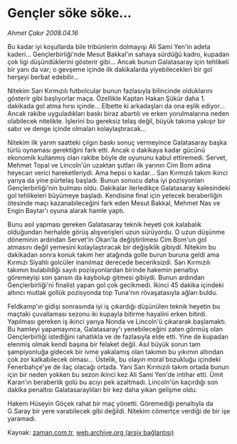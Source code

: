 # Gençler söke söke...

*Ahmet Çakır 2008.04.16*

<tr><td class="metin" colspan="2" style="padding-top: 20px; padding-left: 5px; padding-right: 10px;">Bu kadar iyi koşullarda bile tribünlerin dolmayışı Ali Sami Yen'in adeta kaderi... Gençlerbirliği'nde Mesut Bakkal'ın sahaya sürdüğü kadro, kupadan çok ligi düşündüklerini gösterir gibi... Ancak bunun Galatasaray için tehlikeli bir yanı da var; o gevşeme içinde ilk dakikalarda yiyebilecekleri bir gol herşeyi berbat edebilir...</td></tr><tr><td class="metin" colspan="2" style="padding-top: 20px; padding-left: 5px; padding-right: 10px;"><p> Nitekim Sarı Kırmızılı futbolcular bunun fazlasıyla bilincinde olduklarını gösterir gibi başlıyorlar maça. Özellikle Kaptan Hakan Şükür daha 1. dakikada gol atma hırsı içinde... Elbette ki arkadaşları da ona eşlik ediyor... Ancak rakibe uyguladıkları baskı biraz abartılı ve erken yorulmalarına neden olabilecek nitelikte. İşlerini bu gereksiz telaş değil, büyük takıma yakışır bir sabır ve denge içinde olmaları kolaylaştıracak... 
<p> Nitekim ilk yarım saatteki çılgın baskı sonuç vermeyince Galatasaray başka türlü oynaması gerektiğini fark etti. Ancak o dakikaya kadar gücünü ekonomik kullanmış olan rakibe böyle de oyununu kabul ettiremedi. Servet, Mehmet Topal ve Lincoln'ün uzaktan şutları ilk yarının Cim Bom adına heyecan verici hareketleriydi. Ama hepsi o kadar... Sarı Kırmızılı takım ikinci yarıya da yine pürtelaş başladı. Bunun sonucu daha iyi pozisyonları Gençlerbirliği'nin bulması oldu. Dakikalar ilerledikçe Galatasaray kalesindeki gol tehlikeleri büyümeye başladı. Kendisine final için yetecek beraberliğin ötesinde maçı kazanabileceğini fark eden Mesut Bakkal, Mehmet Nas ve Engin Baytar'ı oyuna alarak hamle yaptı. 
<p> Bunu asıl yapması gereken Galatasaray teknik heyeti çok kalabalık olduğundan herhalde görüş alışverişleri uzun sürüyordu. O uzun düşünme döneminin ardından Servet'in Okan'la değiştirilmesi Cim Bom'un gol atmasını değil yemesini kolaylaştıracak bir değişiklik gibiydi. Nitekim bu dakikadan sonra konuk takım her atağında golle burun buruna geldi ama Kırmızı Siyahlı golcüler inanılmaz derecede beceriksizdi. Sarı Kırmızılı takımın bulabildiği sayılı pozisyonlardan birinde hakemin penaltıyı göremeyişi son şansın da kaybolup gitmesi gibiydi. Bunun ardından Gençlerbirliği'ni finalist yapan gol çok gecikmedi. İkinci 45 dakika içindeki altıncı mutlak gollük pozisyonda top Tuna'nın rövaşatasıyla ağları buldu.
<p>Feldkamp'ın gidişi sonrasında iyi iş çıkardığı düşünülen teknik heyetin bu maçtaki çuvallaması sezonu iki kupayla bitirme hayalini erken bitirdi. Yapılması gereken iş ikinci yarıya Nonda ve Lincoln'ü çıkararak başlamaktı. Bu hamleyi yapamayınca, Galatasaray'ı yenebileceğini zaten görmüş olan Gençlerbirliği istediğini rahatlıkla ve de fazlasıyla elde etti. Yine de kupadan elenmiş olmak kendi başına bir felaket değil. Asıl büyük sorun tam şampiyonluğa gidecek bir ivme yakalamış olan takımın bu yıkımın altından çok zor kalkabilecek olması... Üstelik, bu olayın moral bozukluğu içindeki Fenerbahçe'ye de ilaç olacağı ortada. Yani Sarı Kırmızılı takım ortada bunun için bir neden yokken bu sezon ikinci kez Ali Sami Yen'de intihar etti. Ümit Karan'ın beraberlik golü bu acıyı pek azaltmadı. Lincoln'ün kaçırdığı son dakika penaltısı Galatasaraylıları bir kez daha yıkan gelişme oldu. 
<p> Hakem Hüseyin Göçek rahat bir maç yönetti. Göremediği penaltıyla da G.Saray bir yere varabilecek gibi değildi. Nitekim cömertçe verdiği de bir işe yaramadı.<br/></p></p></p></p></p></td></tr>

Kaynak: [zaman.com.tr](http://zaman.com.tr/yazar.do?yazino=677728), [web.archive.org (arşiv bağlantısı)](http://web.archive.org/web/20080617154628/http://www.zaman.com.tr:80/yazar.do?yazino=677728)

